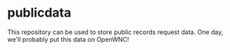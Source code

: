# publicdata
This repository can be used to store public records request data. One day, we'll probably put this data on OpenWNC! 
